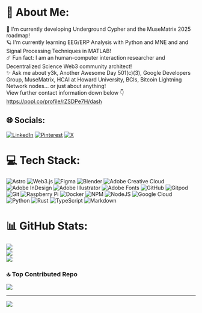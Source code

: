 # 💫 About Me:
🚀  I'm currently developing Underground Cypher and the MuseMatrix 2025 roadmap!<br>🪐 I'm currently learning EEG/ERP Analysis with Python and MNE and and Signal Processing Techniques in MATLAB!<br>☄️ Fun fact: I am an human-computer interaction researcher and Decentralized Science Web3 community architect!<br>✨ Ask me about y3k, Another Awesome Day 501(c)(3), Google Developers Group, MuseMatrix, HCAI at Howard University, BCIs,  Bitcoin Lightning Network nodes... or just about anything! <br> View further contact information down below 👇<br> https://popl.co/profile/rZSDPe7H/dash


## 🌐 Socials:
[![LinkedIn](https://img.shields.io/badge/LinkedIn-%230077B5.svg?logo=linkedin&logoColor=white)](https://linkedin.com/in/thanedouglass) [![Pinterest](https://img.shields.io/badge/Pinterest-%23E60023.svg?logo=Pinterest&logoColor=white)](https://pinterest.com/thanosdesigns) [![X](https://img.shields.io/badge/X-black.svg?logo=X&logoColor=white)](https://x.com/thanosswrld) 

# 💻 Tech Stack:
![Astro](https://img.shields.io/badge/astro-%232C2052.svg?style=for-the-badge&logo=astro&logoColor=white) ![Web3.js](https://img.shields.io/badge/web3.js-F16822?style=for-the-badge&logo=web3.js&logoColor=white) ![Figma](https://img.shields.io/badge/figma-%23F24E1E.svg?style=for-the-badge&logo=figma&logoColor=white) ![Blender](https://img.shields.io/badge/blender-%23F5792A.svg?style=for-the-badge&logo=blender&logoColor=white) ![Adobe Creative Cloud](https://img.shields.io/badge/Adobe%20Creative%20Cloud-DA1F26.svg?style=for-the-badge&logo=Adobe%20Creative%20Cloud&logoColor=white) ![Adobe InDesign](https://img.shields.io/badge/Adobe%20InDesign-49021F?style=for-the-badge&logo=adobeindesign&logoColor=FF3366) ![Adobe Illustrator](https://img.shields.io/badge/adobe%20illustrator-%23FF9A00.svg?style=for-the-badge&logo=adobe%20illustrator&logoColor=white) ![Adobe Fonts](https://img.shields.io/badge/Adobe%20Fonts-000B1D.svg?style=for-the-badge&logo=Adobe%20Fonts&logoColor=white) ![GitHub](https://img.shields.io/badge/github-%23121011.svg?style=for-the-badge&logo=github&logoColor=white) ![Gitpod](https://img.shields.io/badge/gitpod-f06611.svg?style=for-the-badge&logo=gitpod&logoColor=white) ![Git](https://img.shields.io/badge/git-%23F05033.svg?style=for-the-badge&logo=git&logoColor=white) ![Raspberry Pi](https://img.shields.io/badge/-RaspberryPi-C51A4A?style=for-the-badge&logo=Raspberry-Pi) ![Docker](https://img.shields.io/badge/docker-%230db7ed.svg?style=for-the-badge&logo=docker&logoColor=white) ![NPM](https://img.shields.io/badge/NPM-%23CB3837.svg?style=for-the-badge&logo=npm&logoColor=white) ![NodeJS](https://img.shields.io/badge/node.js-6DA55F?style=for-the-badge&logo=node.js&logoColor=white) ![Google Cloud](https://img.shields.io/badge/GoogleCloud-%234285F4.svg?style=for-the-badge&logo=google-cloud&logoColor=white) ![Python](https://img.shields.io/badge/python-3670A0?style=for-the-badge&logo=python&logoColor=ffdd54) ![Rust](https://img.shields.io/badge/rust-%23000000.svg?style=for-the-badge&logo=rust&logoColor=white) ![TypeScript](https://img.shields.io/badge/typescript-%23007ACC.svg?style=for-the-badge&logo=typescript&logoColor=white) ![Markdown](https://img.shields.io/badge/markdown-%23000000.svg?style=for-the-badge&logo=markdown&logoColor=white)
# 📊 GitHub Stats:
![](https://github-readme-stats.vercel.app/api?username=thanedouglass&theme=material-palenight&hide_border=false&include_all_commits=false&count_private=false)<br/>
![](https://github-readme-streak-stats.herokuapp.com/?user=thanedouglass&theme=material-palenight&hide_border=false)<br/>
![](https://github-readme-stats.vercel.app/api/top-langs/?username=thanedouglass&theme=material-palenight&hide_border=false&include_all_commits=false&count_private=false&layout=compact)

### 🔝 Top Contributed Repo
![](https://github-contributor-stats.vercel.app/api?username=thanedouglass&limit=5&theme=dark&combine_all_yearly_contributions=true)

---
[![](https://visitcount.itsvg.in/api?id=thanedouglass&icon=4&color=3)](https://visitcount.itsvg.in)

<!-- Proudly created with GPRM ( https://gprm.itsvg.in ) -->
